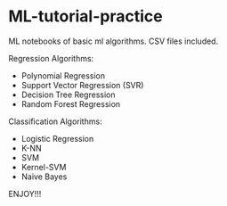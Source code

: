 # ML-tutorial-practice

ML notebooks of basic ml algorithms. CSV files included.

Regression Algorithms:
* Polynomial Regression
* Support Vector Regression (SVR)
* Decision Tree Regression
* Random Forest Regression

Classification Algorithms:
* Logistic Regression
* K-NN
* SVM
* Kernel-SVM
* Naive Bayes

ENJOY!!!
